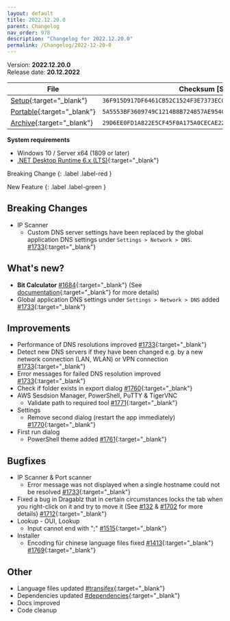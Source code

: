```yaml
---
layout: default
title: 2022.12.20.0
parent: Changelog
nav_order: 978
description: "Changelog for 2022.12.20.0"
permalink: /Changelog/2022-12-20-0
---
```


Version: **2022.12.20.0** <br />
Release date: **20.12.2022**

| File                                                                                                                                                  | Checksum [SHA256]                                                  |
| ----------------------------------------------------------------------------------------------------------------------------------------------------- | ------------------------------------------------------------------ |
| [Setup](https://github.com/BornToBeRoot/NETworkManager/releases/download/2022.12.20.0/NETworkManager_2022.12.20.0_Setup.exe){:target="\_blank"}       | `36F915D917DF6461CB52C1524F3E7373EC0BC40D3A48E9D28E3D02BAA416E369` |
| [Portable](https://github.com/BornToBeRoot/NETworkManager/releases/download/2022.12.20.0/NETworkManager_2022.12.20.0_Portable.zip){:target="\_blank"} | `5A5553BF3609749C1214B8B724857AE954C4F8881907BD0DE5F1C44E48D2CEFA` |
| [Archive](https://github.com/BornToBeRoot/NETworkManager/releases/download/2022.12.20.0/NETworkManager_2022.12.20.0_Archive.zip){:target="\_blank"}   | `29D6EE0FD1A822E5CF45F0A175A0CECAE22C64F5551CCBB117C5EE76DC07DF61` |

**System requirements**

- Windows 10 / Server x64 (1809 or later)
- [.NET Desktop Runtime 6.x (LTS)](https://dotnet.microsoft.com/download/dotnet/6.0){:target="\_blank"}

Breaking Change
{: .label .label-red }

New Feature
{: .label .label-green }

## Breaking Changes

- IP Scanner
  - Custom DNS server settings have been replaced by the global application DNS settings under `Settings > Network > DNS`. [#1733](https://github.com/BornToBeRoot/NETworkManager/pull/1733){:target="\_blank"}

## What's new?

- **Bit Calculator** [#1684](https://github.com/BornToBeRoot/NETworkManager/pull/1684){:target="\_blank"} (See [documentation](https://borntoberoot.net/NETworkManager/Documentation/Application/BitCalculator){:target="\_blank"} for more details)
- Global application DNS settings under `Settings > Network > DNS` added [#1733](https://github.com/BornToBeRoot/NETworkManager/pull/1733){:target="\_blank"}

## Improvements

- Performance of DNS resolutions improved [#1733](https://github.com/BornToBeRoot/NETworkManager/pull/1733){:target="\_blank"}
- Detect new DNS servers if they have been changed e.g. by a new network connection (LAN, WLAN) or VPN connection [#1733](https://github.com/BornToBeRoot/NETworkManager/pull/1733){:target="\_blank"}
- Error messages for failed DNS resolution improved [#1733](https://github.com/BornToBeRoot/NETworkManager/pull/1733){:target="\_blank"}
- Check if folder exists in export dialog [#1760](https://github.com/BornToBeRoot/NETworkManager/pull/1760){:target="\_blank"}
- AWS Sesdsion Manager, PowerShell, PuTTY & TigerVNC
  - Validate path to required tool [#1771](https://github.com/BornToBeRoot/NETworkManager/pull/1771){:target="\_blank"}
- Settings
  - Remove second dialog (restart the app immediately) [#1770](https://github.com/BornToBeRoot/NETworkManager/pull/1770){:target="\_blank"}
- First run dialog
  - PowerShell theme added [#1761](https://github.com/BornToBeRoot/NETworkManager/pull/1761){:target="\_blank"}

## Bugfixes

- IP Scanner & Port scanner
  - Error message was not displayed when a single hostname could not be resolved [#1733](https://github.com/BornToBeRoot/NETworkManager/pull/1733){:target="\_blank"}
- Fixed a bug in Dragablz that in certain circumstances locks the tab when you right-click on it and try to move it (See [#132](https://github.com/ButchersBoy/Dragablz/issues/132) & [#1702](https://github.com/BornToBeRoot/NETworkManager/issues/1702) for more details) [#1712](https://github.com/BornToBeRoot/NETworkManager/pull/1712){:target="\_blank"}
- Lookup - OUI, Lookup
  - Input cannot end with ";" [#1515](https://github.com/BornToBeRoot/NETworkManager/pull/1515){:target="\_blank"}
- Installer
  - Encoding für chinese language files fixed [#1413](https://github.com/BornToBeRoot/NETworkManager/issues/1413){:target="\_blank"} [#1769](https://github.com/BornToBeRoot/NETworkManager/pull/1769){:target="\_blank"}

## Other

- Language files updated [#transifex](https://github.com/BornToBeRoot/NETworkManager/pulls?q=author%3Aapp%2Ftransifex-integration){:target="\_blank"}
- Dependencies updated [#dependencies](https://github.com/BornToBeRoot/NETworkManager/pulls?q=author%3Aapp%2Fdependabot){:target="\_blank"}
- Docs improved
- Code cleanup
